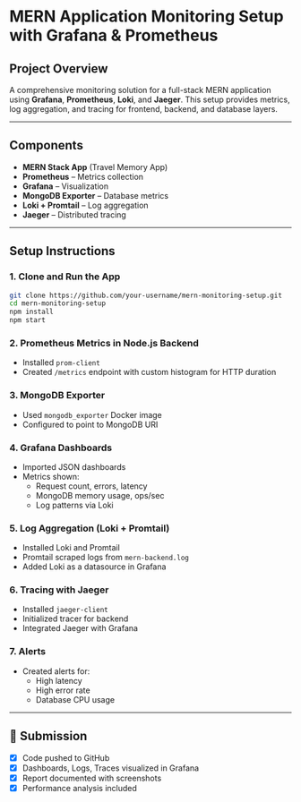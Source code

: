 # MERN Application Monitoring Setup with Grafana & Prometheus


## Project Overview
A comprehensive monitoring solution for a full-stack MERN application using **Grafana**, **Prometheus**, **Loki**, and **Jaeger**. This setup provides metrics, log aggregation, and tracing for frontend, backend, and database layers.

---

## Components
- **MERN Stack App** (Travel Memory App)
- **Prometheus** – Metrics collection
- **Grafana** – Visualization
- **MongoDB Exporter** – Database metrics
- **Loki + Promtail** – Log aggregation
- **Jaeger** – Distributed tracing

---

## Setup Instructions

### 1. Clone and Run the App
```bash
git clone https://github.com/your-username/mern-monitoring-setup.git
cd mern-monitoring-setup
npm install
npm start
```

### 2. Prometheus Metrics in Node.js Backend
- Installed `prom-client`
- Created `/metrics` endpoint with custom histogram for HTTP duration

### 3. MongoDB Exporter
- Used `mongodb_exporter` Docker image
- Configured to point to MongoDB URI

### 4. Grafana Dashboards
- Imported JSON dashboards
- Metrics shown:
  - Request count, errors, latency
  - MongoDB memory usage, ops/sec
  - Log patterns via Loki

### 5. Log Aggregation (Loki + Promtail)
- Installed Loki and Promtail
- Promtail scraped logs from `mern-backend.log`
- Added Loki as a datasource in Grafana

### 6. Tracing with Jaeger
- Installed `jaeger-client`
- Initialized tracer for backend
- Integrated Jaeger with Grafana

### 7. Alerts
- Created alerts for:
  - High latency
  - High error rate
  - Database CPU usage


---

## 📎 Submission
- [x] Code pushed to GitHub
- [x] Dashboards, Logs, Traces visualized in Grafana
- [x] Report documented with screenshots
- [x] Performance analysis included
